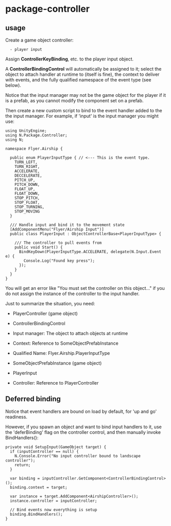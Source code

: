 # package-controller

## usage

Create a game object controller:

      - player input

Assign **ControllerKeyBinding**, etc. to the player input object.

A **ControllerBindingControl** will automatically be assigned to it; select
the object to attach handler at runtime to (itself is fine), the context
to deliver with events, and the fully qualified namespace of the event type
(see below).

Notice that the input manager may not be the game object for the player if
it is a prefab, as you cannot modify the component set on a prefab.

Then create a new custom script to bind to the event handler added to the
the input manager. For example, if 'input' is the input manager you might
use:

    using UnityEngine;
    using N.Package.Controller;
    using N;

    namespace Flyer.Airship {

      public enum PlayerInputType { // <--- This is the event type.
        TURN_LEFT,
        TURN_RIGHT,
        ACCELERATE,
        DECCELERATE,
        PITCH_UP,
        PITCH_DOWN,
        FLOAT_UP,
        FLOAT_DOWN,
        STOP_PITCH,
        STOP_FLOAT,
        STOP_TURNING,
        STOP_MOVING
      }

      /// Handle input and bind it to the movement state
      [AddComponentMenu("Flyer/Airship Input")]
      public class PlayerInput : ObjectControllerBase<PlayerInputType> {

        /// The controller to pull events from
        public void Start() {
          BindKeyDown(PlayerInputType.ACCELERATE, delegate(N.Input.Event e) {
            Console.Log("Found key press");
          });
        }
      }
    }

You will get an error like "You must set the controller on this object..." if you
do not assign the instance of the controller to the input handler.

Just to summarize the situation, you need:

- PlayerController (game object)
 - ControllerBindingControl
  - Input manager: The object to attach objects at runtime
  - Context: Reference to SomeObjectPrefabInstance
  - Qualified Name: Flyer.Airship.PlayerInputType

- SomeObjectPrefabInstance (game object)
 - PlayerInput
  - Controller: Reference to PlayerController

## Deferred binding

Notice that event handlers are bound on load by default, for 'up and go'
readiness.

However, if you spawn an object and want to bind input handlers to it,
use the 'deferBinding' flag on the controller control, and then manually
invoke BindHandlers():

    private void SetupInput(GameObject target) {
      if (inputController == null) {
        N.Console.Error("No input controller bound to landscape controller");
        return;
      }

      var binding = inputController.GetComponent<ControllerBindingControl>();
      binding.context = target;

      var instance = target.AddComponent<AirshipController>();
      instance.controller = inputController;

      // Bind events now everything is setup
      binding.BindHandlers();
    }
